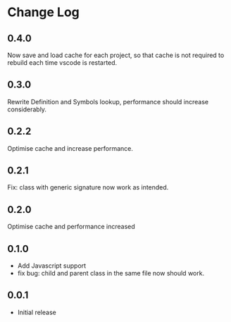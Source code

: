 # Change Log

## 0.4.0

Now save and load cache for each project, so that cache is not required to rebuild each time vscode is restarted.

## 0.3.0

Rewrite Definition and Symbols lookup, performance should increase considerably.

## 0.2.2

Optimise cache and increase performance.

## 0.2.1

Fix: class with generic signature now work as intended.

## 0.2.0

Optimise cache and performance increased

## 0.1.0

* Add Javascript support
* fix bug: child and parent class in the same file now should work.

## 0.0.1

* Initial release
